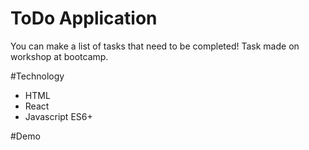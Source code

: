 # ToDo Application
You can make a list of tasks that need to be completed! Task made on workshop at bootcamp.


#Technology
- HTML
- React
- Javascript ES6+

#Demo

